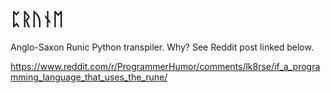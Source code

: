 # ᛈᚱᚢᚾᛖ
Anglo-Saxon Runic Python transpiler. Why? See Reddit post linked below.

https://www.reddit.com/r/ProgrammerHumor/comments/lk8rse/if_a_programming_language_that_uses_the_rune/
